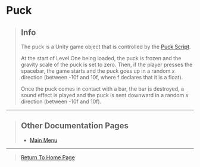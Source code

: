 # Puck

> ## Info
> 
> The puck is a Unity game object that is controlled by the [Puck Script](https://github.com/NoahRobichaux/Robichaux_Breakout/blob/master/Assets/Scripts/Puck.cs).
> 
> At the start of Level One being loaded, the puck is frozen and the gravity scale of the puck is set to zero. 
> Then, if the player presses the spacebar, the game starts and the puck goes up in a random _x_ direction (between -10f and 10f, where f declares that it is a float). 
> 
> Once the puck comes in contact with a bar, the bar is destroyed, a sound effect is played and the puck is sent downward in a random _x_ direction (between -10f and 10f).

***

> ## Other Documentation Pages
> - [Main Menu](https://noahrobichaux.github.io/Robichaux_Breakout/docs/mainmenu)

***

> [Return To Home Page](https://noahrobichaux.github.io/Robichaux_Breakout/)

